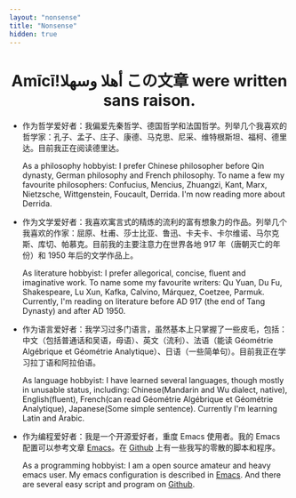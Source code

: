 ```yaml
---
layout: "nonsense"
title: "Nonsense"
hidden: true
---
```

<h1 style="text-align: center;">Amīcī!وسھلا‎ أھلا ‎この文章 were written sans raison.</h1>

- 作为哲学爱好者：我偏爱先秦哲学、德国哲学和法国哲学。列举几个我喜欢的哲学家：孔子、孟子、庄子、康德、马克思、尼采、维特根斯坦、福柯、德里达。目前我正在阅读德里达。

    As a philosophy hobbyist: I prefer Chinese philosopher before Qin dynasty, German philosophy and French philosophy. To name a few my favourite philosophers: Confucius, Mencius, Zhuangzi, Kant, Marx, Nietzsche, Wittgenstein, Foucault, Derrida. I'm now reading more about Derrida.
- 作为文学爱好者：我喜欢寓言式的精炼的流利的富有想象力的作品。列举几个我喜欢的作家：屈原、杜甫、莎士比亚、鲁迅、卡夫卡、卡尔维诺、马尔克斯、库切、帕慕克。目前我的主要注意力在世界各地 917 年（唐朝灭亡的年份）和 1950 年后的文学作品上。

    As literature hobbyist: I prefer allegorical, concise, fluent and imaginative work. To name some my favourite writers: Qu Yuan, Du Fu, Shakespeare, Lu Xun, Kafka, Calvino, Márquez, Coetzee, Parmuk. Currently, I'm reading on literature before AD 917 (the end of Tang Dynasty) and after AD 1950.
- 作为语言爱好者：我学习过多门语言，虽然基本上只掌握了一些皮毛，包括：中文（包括普通话和吴语，母语）、英文（流利）、法语（能读 Géométrie Algébrique et Géométrie Analytique）、日语（一些简单句）。目前我正在学习拉丁语和阿拉伯语。

    As language hobbyist: I have learned several languages, though mostly in unusable status, including: Chinese(Mandarin and Wu dialect, native), English(fluent), French(can read Géométrie Algébrique et Géométrie Analytique), Japanese(Some simple sentence). Currently I'm learning Latin and Arabic.
- 作为编程爱好者：我是一个开源爱好者，重度 Emacs 使用者。我的 Emacs 配置可以参考文章 [Emacs](./post/emacs_configuration)。在 [Github](https://github.com/zenith-john/) 上有一些我写的零散的脚本和程序。

    As a programming hobbyist: I am a open source amateur and heavy emacs user. My emacs configuration is described in [Emacs](./post/emacs_configuration). And there are several easy script and program on [Github](https://github.com/zenith-john/).
